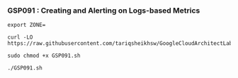 ### GSP091 :  Creating and Alerting on Logs-based Metrics 

```
export ZONE=
```

```
curl -LO https://raw.githubusercontent.com/tariqsheikhsw/GoogleCloudArchitectLabs/main/Solutions/GSP091.sh

sudo chmod +x GSP091.sh

./GSP091.sh
```


